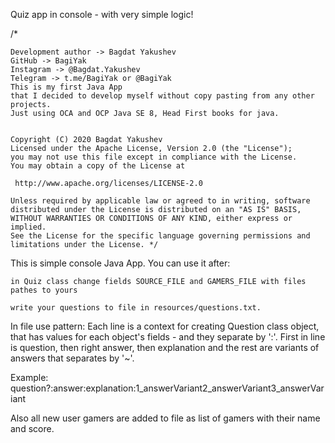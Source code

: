 Quiz app in console - with very simple logic!

/*

    Development author -> Bagdat Yakushev
    GitHub -> BagiYak
    Instagram -> @Bagdat.Yakushev
    Telegram -> t.me/BagiYak or @BagiYak
    This is my first Java App
    that I decided to develop myself without copy pasting from any other projects.
    Just using OCA and OCP Java SE 8, Head First books for java.


    Copyright (C) 2020 Bagdat Yakushev
    Licensed under the Apache License, Version 2.0 (the "License");
    you may not use this file except in compliance with the License.
    You may obtain a copy of the License at

     http://www.apache.org/licenses/LICENSE-2.0

    Unless required by applicable law or agreed to in writing, software
    distributed under the License is distributed on an "AS IS" BASIS,
    WITHOUT WARRANTIES OR CONDITIONS OF ANY KIND, either express or implied.
    See the License for the specific language governing permissions and
    limitations under the License. */

This is simple console Java App. You can use it after:

    in Quiz class change fields SOURCE_FILE and GAMERS_FILE with files pathes to yours

    write your questions to file in resources/questions.txt.

In file use pattern: Each line is a context for creating Question class object, that has values for each object's fields - and they separate by ':'. First in line is question, then right answer, then explanation and the rest are variants of answers that separates by '~'.

Example: question?:answer:explanation:1_answerVariant2_answerVariant3_answerVariant

Also all new user gamers are added to file as list of gamers with their name and score.